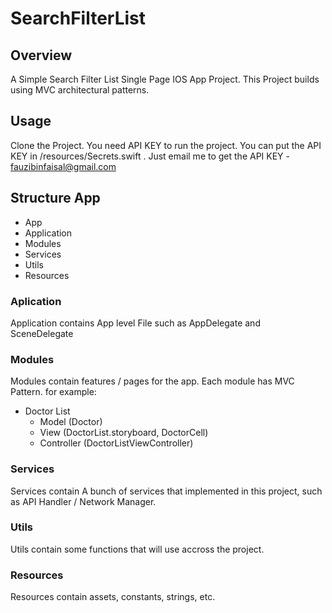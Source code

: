 # SearchFilterList

## Overview

A Simple Search Filter List Single Page IOS App Project. This Project builds using MVC architectural patterns.

## Usage

Clone the Project. You need API KEY to run the project. You can put the API KEY in /resources/Secrets.swift .
Just email me to get the API KEY - fauzibinfaisal@gmail.com

## Structure App

- App
 - Application
 - Modules
 - Services
 - Utils
 - Resources
 
### Aplication

Application contains App level File such as AppDelegate and SceneDelegate

### Modules

Modules contain features / pages for the app. Each module has MVC Pattern. for example:
  - Doctor List
    - Model (Doctor)
    - View (DoctorList.storyboard, DoctorCell)
    - Controller (DoctorListViewController)
    
### Services

Services contain A bunch of services that implemented in this project, such as API Handler / Network Manager.

### Utils

Utils contain some functions that will use accross the project.

### Resources

Resources contain assets, constants, strings, etc.
